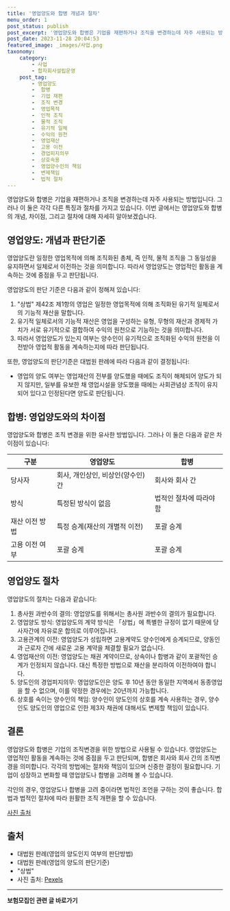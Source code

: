 ```yaml
---
title: '영업양도와 합병 개념과 절차'
menu_order: 1
post_status: publish
post_excerpt: '영업양도와 합병은 기업을 재편하거나 조직을 변경하는데 자주 사용되는 방법입니다. 그러나 이 둘은 각각 다른 특징과 절차를 가지고 있습니다. 이번 글에서는 영업양도와 합병의 개념, 차이점, 그리고 절차에 대해 자세히 알아보겠습니다.'
post_date: 2023-11-28 20:04:53
featured_image: _images/사업.png
taxonomy:
    category:
        - 사업
        - 합자회사설립운영
    post_tag:
        - 영업양도
        -  합병
        -  기업 재편
        -  조직 변경
        -  영업목적
        -  인적 조직
        -  물적 조직
        -  유기적 일체
        -  수익의 원천
        -  영업재산
        -  고용 이전
        -  경업피지의무
        -  상호속용
        -  영업양수인의 책임
        -  변제책임
        -  법적 절차
---
```



영업양도와 합병은 기업을 재편하거나 조직을 변경하는데 자주 사용되는 방법입니다. 그러나 이 둘은 각각 다른 특징과 절차를 가지고 있습니다. 이번 글에서는 영업양도와 합병의 개념, 차이점, 그리고 절차에 대해 자세히 알아보겠습니다.

## 영업양도: 개념과 판단기준

영업양도란 일정한 영업목적에 의해 조직화된 총체, 즉 인적, 물적 조직을 그 동일성을 유지하면서 일체로서 이전하는 것을 의미합니다. 따라서 영업양도는 영업적인 활동을 계속하는 것에 중점을 두고 판단됩니다.

영업양도의 판단 기준은 다음과 같이 정해져 있습니다:
1. "상법" 제42조 제1항의 영업은 일정한 영업목적에 의해 조직화된 유기적 일체로서의 기능적 재산을 말합니다.
2. 유기적 일체로서의 기능적 재산은 영업을 구성하는 유형, 무형의 재산과 경제적 가치가 서로 유기적으로 결합하여 수익의 원천으로 기능하는 것을 의미합니다.
3. 따라서 영업양도가 있는지 여부는 양수인이 유기적으로 조직화된 수익의 원천을 이전받아 영업적 활동을 계속하는지에 따라 판단됩니다.

또한, 영업양도의 판단기준은 대법원 판례에 따라 다음과 같이 결정됩니다:
- 영업의 양도 여부는 영업재산의 전부를 양도했을 때에도 조직이 해체되어 양도가 되지 않지만, 일부를 유보한 채 영업시설을 양도했을 때에는 사회관념상 조직이 유지되어 있다고 인정된다면 양도로 판단됩니다.

## 합병: 영업양도와의 차이점

영업양도와 합병은 조직 변경을 위한 유사한 방법입니다. 그러나 이 둘은 다음과 같은 차이점이 있습니다:

구분 | 영업양도 | 합병
--- | --- | ---
당사자 | 회사, 개인상인, 비상인(양수인) 간 | 회사와 회사 간
방식 | 특정된 방식이 없음 | 법적인 절차에 따라야 함
재산 이전 방법 | 특정 승계(재산의 개별적 이전) | 포괄 승계
고용 이전 여부 | 포괄 승계 | 포괄 승계

## 영업양도 절차

영업양도의 절차는 다음과 같습니다:

1. 총사원 과반수의 결의: 영업양도를 위해서는 총사원 과반수의 결의가 필요합니다.
2. 영업양도 방식: 영업양도의 계약 방식은 「상법」에 특별한 규정이 없기 때문에 당사자간에 자유로운 합의로 이루어집니다.
3. 고용관계의 이전: 영업양도가 성립하면 고용계약도 양수인에게 승계되므로, 양동인과 근로자 간에 새로운 고용 계약을 체결할 필요가 없습니다.
4. 영업재산의 이전: 영업양도는 채권 계약이므로, 상속이나 합병과 같이 포괄적인 승계가 인정되지 않습니다. 대신 특정한 방법으로 재산을 분리하여 이전하여야 합니다.
5. 양도인의 경업피지의무: 영업양도인은 양도 후 10년 동안 동일한 지역에서 동종영업을 할 수 없으며, 이를 약정한 경우에는 20년까지 가능합니다.
6. 상호를 속이는 양수인의 책임: 양수인이 양도인의 상호를 계속 사용하는 경우, 양수인도 양도인의 영업으로 인한 제3자 채권에 대해서도 변제할 책임이 있습니다.

## 결론

영업양도와 합병은 기업의 조직변경을 위한 방법으로 사용될 수 있습니다. 영업양도는 영업적인 활동을 계속하는 것에 중점을 두고 판단되며, 합병은 회사와 회사 간의 조직변경을 의미합니다. 각각의 방법에는 절차와 책임이 있으며 신중한 결정이 필요합니다. 기업이 성장하고 변화할 때 영업양도나 합병을 고려해 볼 수 있습니다.

각인의 경우, 영업양도나 합병을 고려 중이라면 법적인 조언을 구하는 것이 좋습니다. 합법과 법적인 절차에 따라 원활한 조직 개편을 할 수 있습니다. 

[사진 출처](https://www.pexels.com/ko-kr/photo/6992670/)

## 출처
- 대법원 판례(영업의 양도인지 여부의 판단방법)
- 대법원 판례(영업의 양도의 판단기준)
- "상법"
- 사진 출처: [Pexels](https://www.pexels.com/ko-kr/photo/6992670/)
<!-- wp:separator -->
<hr class="wp-block-separator has-alpha-channel-opacity"/>
<!-- /wp:separator -->

<!-- wp:group {"backgroundColor":"base","layout":{"type":"constrained"}} -->
<div class="wp-block-group has-base-background-color has-background"><!-- wp:paragraph {"align":"center","fontSize":"medium"} -->
<p class="has-text-align-center has-large-font-size"><strong>보험모집인 관련 글 바로가기</strong></p>
<!-- /wp:paragraph -->


<!-- wp:latest-posts
{"categories":[{"id":15486,"count":19,"description":"","link":"https://uknowlaw.com/category/%eb%b3%b4%ed%97%98%eb%aa%a8%ec%a7%91%ec%9d%b8/","name":"보험모집인","slug":"보험모집인","taxonomy":"category","parent":0,"meta":[],"_links":{"self":[{"href":"https://uknowlaw.com/wp-json/wp/v2/categories/15486"}],"collection":[{"href":"https://uknowlaw.com/wp-json/wp/v2/categories"}],"about":[{"href":"https://uknowlaw.com/wp-json/wp/v2/taxonomies/category"}],"wp:post_type":[{"href":"https://uknowlaw.com/wp-json/wp/v2/posts?categories=15486"}],"curies":[{"name":"wp","href":"https://api.w.org/{rel}","templated":true}]}}],"postsToShow":100,"excerptLength":28,"postLayout":"grid","columns":2,"featuredImageAlign":"left","featuredImageSizeSlug":"large","fontSize":"small"} /--></div>
<!-- /wp:group -->